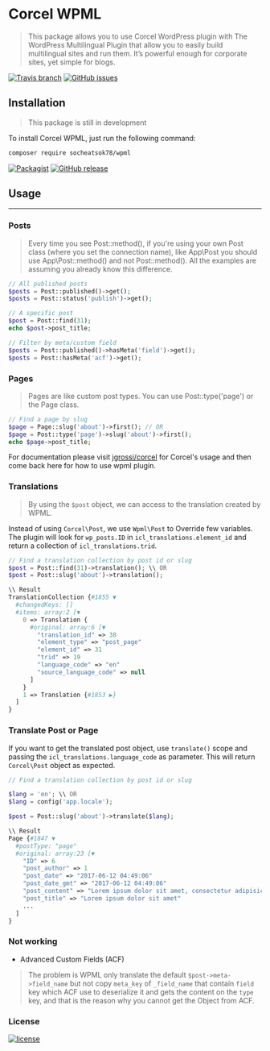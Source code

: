 # Corcel WPML

> This package allows you to use Corcel WordPress plugin with The WordPress Multilingual Plugin that allow you to easily build multilingual sites and run them. It’s powerful enough for corporate sites, yet simple for blogs.

[![Travis branch](https://img.shields.io/travis/socheatsok78/wpml/master.svg?style=flat-square)](https://travis-ci.org/socheatsok78/wpml)
[![GitHub issues](https://img.shields.io/github/issues/socheatsok78/wpml.svg?style=flat-square)](https://github.com/socheatsok78/wpml/issues)

## Installation
> This package is still in development

To install Corcel WPML, just run the following command:
```sh
composer require socheatsok78/wpml
```
[![Packagist](https://img.shields.io/packagist/dt/socheatsok78/wpml.svg?style=flat-square)](https://packagist.org/packages/socheatsok78/wpml)
[![GitHub release](https://img.shields.io/github/release/socheatsok78/wpml.svg?style=flat-square)](https://github.com/socheatsok78/wpml/releases)


## Usage
---

### Posts
> Every time you see Post::method(), if you're using your own Post class (where you set the connection name), like App\Post you should use App\Post::method() and not Post::method(). All the examples are assuming you already know this difference.

```php
// All published posts
$posts = Post::published()->get();
$posts = Post::status('publish')->get();

// A specific post
$post = Post::find(31);
echo $post->post_title;

// Filter by meta/custom field
$posts = Post::published()->hasMeta('field')->get();
$posts = Post::hasMeta('acf')->get();
```

### Pages
> Pages are like custom post types. You can use Post::type('page') or the Page class.

```php
// Find a page by slug
$page = Page::slug('about')->first(); // OR
$page = Post::type('page')->slug('about')->first();
echo $page->post_title;
```

For documentation please visit [jgrossi/corcel](https://github.com/corcel/corcel#usage) for Corcel's usage and then come back here for how to use wpml plugin.

### Translations
> By using the `$post` object, we can access to the translation created by WPML.

Instead of using `Corcel\Post`, we use `Wpml\Post` to Override few variables. The plugin will look for `wp_posts.ID` in `icl_translations.element_id` and return a collection of `icl_translations.trid`.

```php
// Find a translation collection by post id or slug
$post = Post::find(31)->translation(); \\ OR
$post = Post::slug('about')->translation();

\\ Result
TranslationCollection {#1855 ▼
  #changedKeys: []
  #items: array:2 [▼
    0 => Translation {
      #original: array:6 [▼
        "translation_id" => 38
        "element_type" => "post_page"
        "element_id" => 31
        "trid" => 19
        "language_code" => "en"
        "source_language_code" => null
      ]
    }
    1 => Translation {#1853 ▶}
  ]
}
```

### Translate Post or Page
If you want to get the translated post object, use `translate()` scope and passing the `icl_translations.language_code` as parameter. This will return `Corcel\Post` object as expected.

```php
// Find a translation collection by post id or slug

$lang = 'en'; \\ OR
$lang = config('app.locale');

$post = Post::slug('about')->translate($lang);

\\ Result
Page {#1847 ▼
  #postType: "page"
  #original: array:23 [▼
    "ID" => 6
    "post_author" => 1
    "post_date" => "2017-06-12 04:49:06"
    "post_date_gmt" => "2017-06-12 04:49:06"
    "post_content" => "Lorem ipsum dolor sit amet, consectetur adipisicing elit, sed do eiusmod."
    "post_title" => "Lorem ipsum dolor sit amet"
    ...
  ]
}
```

### Not working
- Advanced Custom Fields (ACF)
> The problem is WPML only translate the default `$post->meta->field_name` but not copy `meta_key` of `_field_name` that contain `field` key which ACF use to deserialize it and gets the content on the `type` key, and that is the reason why you cannot get the Object from ACF.

### License
[![license](https://img.shields.io/github/license/socheatsok78/wpml.svg?style=flat-square)](LICENSE)
